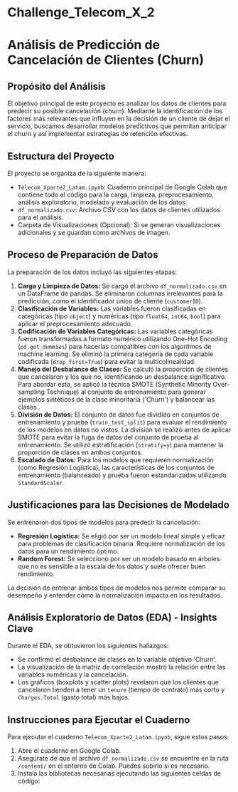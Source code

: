 # Challenge_Telecom_X_2

# Análisis de Predicción de Cancelación de Clientes (Churn)

## Propósito del Análisis

El objetivo principal de este proyecto es analizar los datos de clientes para predecir su posible cancelación (churn). Mediante la identificación de los factores más relevantes que influyen en la decisión de un cliente de dejar el servicio, buscamos desarrollar modelos predictivos que permitan anticipar el churn y así implementar estrategias de retención efectivas.

## Estructura del Proyecto

El proyecto se organiza de la siguiente manera:

-   `Telecom_Xparte2_Latam.ipynb`: Cuaderno principal de Google Colab que contiene todo el código para la carga, limpieza, preprocesamiento, análisis exploratorio, modelado y evaluación de los datos.
-   `df_normalizado.csv`: Archivo CSV con los datos de clientes utilizados para el análisis.
-   Carpeta de Visualizaciones (Opcional): Si se generan visualizaciones adicionales y se guardan como archivos de imagen.

## Proceso de Preparación de Datos

La preparación de los datos incluyó las siguientes etapas:

1.  **Carga y Limpieza de Datos:** Se cargó el archivo `df_normalizado.csv` en un DataFrame de pandas. Se eliminaron columnas irrelevantes para la predicción, como el identificador único de cliente (`customerID`).
2.  **Clasificación de Variables:** Las variables fueron clasificadas en categóricas (tipo `object`) y numéricas (tipo `float64`, `int64`, `bool`) para aplicar el preprocesamiento adecuado.
3.  **Codificación de Variables Categóricas:** Las variables categóricas fueron transformadas a formato numérico utilizando One-Hot Encoding (`pd.get_dummies`) para hacerlas compatibles con los algoritmos de machine learning. Se eliminó la primera categoría de cada variable codificada (`drop_first=True`) para evitar la multicolinealidad.
4.  **Manejo del Desbalance de Clases:** Se calculó la proporción de clientes que cancelaron y los que no, identificando un desbalance significativo. Para abordar esto, se aplicó la técnica SMOTE (Synthetic Minority Over-sampling Technique) al conjunto de entrenamiento para generar ejemplos sintéticos de la clase minoritaria ('Churn') y balancear las clases.
5.  **División de Datos:** El conjunto de datos fue dividido en conjuntos de entrenamiento y prueba (`train_test_split`) para evaluar el rendimiento de los modelos en datos no vistos. La división se realizó antes de aplicar SMOTE para evitar la fuga de datos del conjunto de prueba al entrenamiento. Se utilizó estratificación (`stratify=y`) para mantener la proporción de clases en ambos conjuntos.
6.  **Escalado de Datos:** Para los modelos que requieren normalización (como Regresión Logística), las características de los conjuntos de entrenamiento (balanceado) y prueba fueron estandarizadas utilizando `StandardScaler`.

## Justificaciones para las Decisiones de Modelado

Se entrenaron dos tipos de modelos para predecir la cancelación:

-   **Regresión Logística:** Se eligió por ser un modelo lineal simple y eficaz para problemas de clasificación binaria. Requiere normalización de los datos para un rendimiento óptimo.
-   **Random Forest:** Se seleccionó por ser un modelo basado en árboles que no es sensible a la escala de los datos y suele ofrecer buen rendimiento.

La decisión de entrenar ambos tipos de modelos nos permite comparar su desempeño y entender cómo la normalización impacta en los resultados.

## Análisis Exploratorio de Datos (EDA) - Insights Clave

Durante el EDA, se obtuvieron los siguientes hallazgos:

-   Se confirmó el desbalance de clases en la variable objetivo 'Churn'.
-   La visualización de la matriz de correlación mostró la relación entre las variables numéricas y la cancelación.
-   Los gráficos (boxplots y scatter plots) revelaron que los clientes que cancelaron tienden a tener un `tenure` (tiempo de contrato) más corto y `Charges.Total` (gasto total) más bajos.

## Instrucciones para Ejecutar el Cuaderno

Para ejecutar el cuaderno `Telecom_Xparte2_Latam.ipynb`, sigue estos pasos:

1.  Abre el cuaderno en Google Colab.
2.  Asegúrate de que el archivo `df_normalizado.csv` se encuentre en la ruta `/content/` en el entorno de Colab. Puedes subirlo si es necesario.
3.  Instala las bibliotecas necesarias ejecutando las siguientes celdas de código:
